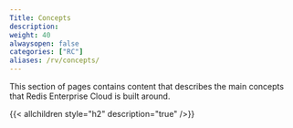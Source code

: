 ```yaml
---
Title: Concepts
description:
weight: 40
alwaysopen: false
categories: ["RC"]
aliases: /rv/concepts/
---
```

This section of pages contains content that describes the main concepts
that Redis Enterprise Cloud is built around.

{{< allchildren style="h2" description="true" />}}

